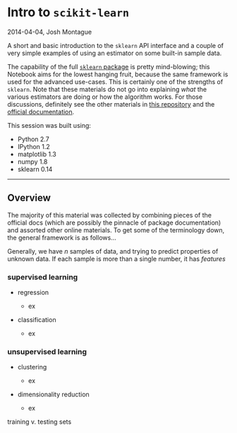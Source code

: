 # Intro to ``scikit-learn``

2014-04-04, Josh Montague


A short and basic introduction to the ``sklearn`` API interface and a couple of very simple examples of using an estimator on some built-in sample data. 

The capability of the full [``sklearn`` package](http://scikit-learn.org/stable/index.html) is pretty mind-blowing; this Notebook aims for the lowest hanging fruit, because the same framework is used for the advanced use-cases. This is certainly one of the strengths of ``sklearn``. Note that these materials do not go into explaining *what* the various estimators are doing or how the algorithm works. For those discussions, definitely see the other materials in [this repository](https://github.com/DrSkippy27/Data-Science-45min-Intros) and the [official documentation](http://scikit-learn.org/stable/documentation.html).

This session was built using: 

- Python 2.7 
- IPython 1.2
- matplotlib 1.3
- numpy 1.8
- sklearn 0.14

----

## Overview 

The majority of this material was collected by combining pieces of the official docs (which are possibly the pinnacle of package documentation) and assorted other online materials. To get some of the terminology down, the general framework is as follows...

Generally, we have $n$ samples of data, and trying to predict properties of unknown data. If each sample is more than a single number, it has *features*

### supervised learning

- regression

    - ex
        
- classification

    - ex
        

### unsupervised learning

- clustering

    - ex
        
- dimensionality reduction

    - ex
    
    
training v. testing sets 
